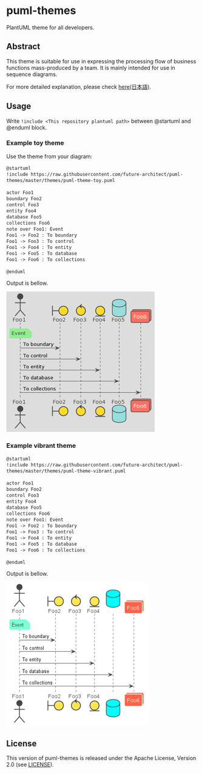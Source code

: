 # puml-themes

PlantUML theme for all developers. 

## Abstract

This theme is suitable for use in expressing the processing flow of business functions mass-produced by a team. It is mainly intended for use in sequence diagrams.

For more detailed explanation, please check [here(日本語)](https://future-architect.github.io/articles/20200203/).

## Usage

Write `!include <This repository plantuml path>` between @startuml and @enduml block.

### Example toy theme

Use the theme from your diagram:

```
@startuml 
!include https://raw.githubusercontent.com/future-architect/puml-themes/master/themes/puml-theme-toy.puml

actor Foo1
boundary Foo2
control Foo3
entity Foo4
database Foo5
collections Foo6
note over Foo1: Event
Foo1 -> Foo2 : To boundary
Foo1 -> Foo3 : To control
Foo1 -> Foo4 : To entity
Foo1 -> Foo5 : To database
Foo1 -> Foo6 : To collections

@enduml
```

Output is bellow.

![](example/example_toy.png)


### Example vibrant theme

```
@startuml 
!include https://raw.githubusercontent.com/future-architect/puml-themes/master/themes/puml-theme-vibrant.puml

actor Foo1
boundary Foo2
control Foo3
entity Foo4
database Foo5
collections Foo6
note over Foo1: Event
Foo1 -> Foo2 : To boundary
Foo1 -> Foo3 : To control
Foo1 -> Foo4 : To entity
Foo1 -> Foo5 : To database
Foo1 -> Foo6 : To collections

@enduml
```

Output is bellow.

![](example/example_vibrant.png)



## License
This version of puml-themes is released under the Apache License, Version 2.0 (see [LICENSE](https://github.com/future-architect/puml-themes/blob/master/LICENSE)).
